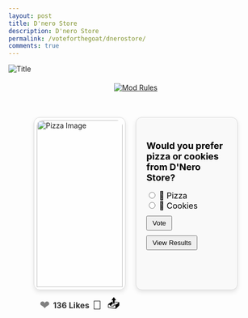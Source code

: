 ```yaml
---
layout: post
title: D'nero Store
description: D'nero Store
permalink: /voteforthegoat/dnerostore/
comments: true
---
```







<img src="{{ site.baseurl }}/images/dnerostore/Dnero_Store_Header.png" alt="Title">


<!-- Moderator Rules Image Link -->
<div style="display: flex; justify-content: center; margin: 20px 0;">
  <a href="{{ site.baseurl }}/dnerostore-mod/" target="_blank">
    <img src="{{ site.baseurl }}/images/dnerostore/mod_rules_button.png" alt="Mod Rules" style="cursor: pointer;">
  </a>
</div>


<div class="container">
  <div class="post-container">
    <div class="image-container">
      <img src="{{ site.baseurl }}/images/dnerostore/pizza.jpg" alt="Pizza Image">
    </div>
    <div class="action-bar">
      <button id="like-btn" onclick="toggleLike()">
        <span id="heart" class="heart-icon">&#10084;</span>
      </button>
      <span id="like-count" class="like-count">136 Likes</span>
      <button id="comment-btn">
        <span class="action-icon">💬</span> <!-- Comment icon -->
      </button>
      <button id="share-btn">
        <span class="action-icon">📤</span> <!-- Share icon -->
      </button>
    </div>
    <!-- Comment Section -->
    <div id="comment-section">
      <!-- Comment form -->
      <form id="comment-form" style="display:none;">
        <div class="form-group">
          <label for="username" style="color:#05092e;">Name:</label>
          <input type="text" id="username" name="username" required>
        </div>
        <div class="form-group">
          <label for="comment" style="color:#05092e;">Comment:</label>
          <textarea id="comment" name="comment" rows="3" required></textarea>
        </div>
        <button type="submit">Post Comment</button>
      </form>
      <!-- Display area for comments -->
      <div id="comments-display">
        <!-- Comments will appear here -->
      </div>
    </div>
  </div>




  <div class="poll-container">
    <h3>Would you prefer pizza or cookies from D'Nero Store?</h3>
    <div>
      <input type="radio" id="pizza" name="poll" value="pizza">
      <label for="pizza">🍕 Pizza</label><br>
      <input type="radio" id="cookies" name="poll" value="cookies">
      <label for="cookies">🍪 Cookies</label>
    </div>
    <button onclick="submitVote()">Vote</button>
    <button onclick="viewResults()">View Results</button>
    <!-- Results display -->
    <div id="results" style="display:none; margin-top: 15px;">
      <div id="pizza-bar" class="result-bar"></div>
      <div id="cookies-bar" class="result-bar"></div>
    </div>
  </div>
</div>




<script>
  // Initialize like count and liked status
  var likeCount = 136;
  var isLiked = false;




  // Toggle like count and heart color
  function toggleLike() {
    if (isLiked) {
      likeCount--;
      document.getElementById("heart").style.color = "grey";
    } else {
      likeCount++;
      document.getElementById("heart").style.color = "red";
    }
    isLiked = !isLiked;
    document.getElementById("like-count").innerHTML = likeCount + (likeCount === 1 ? " Like" : " Likes");
  }




  // Show and hide the comment form
  document.getElementById("comment-btn").addEventListener("click", () => {
    const form = document.getElementById("comment-form");
    form.style.display = form.style.display === "none" ? "block" : "none";
  });




  // Handle comment form submission
  document.getElementById("comment-form").addEventListener("submit", (event) => {
    event.preventDefault();




    const username = document.getElementById("username").value;
    const commentText = document.getElementById("comment").value;




    const comment = document.createElement("div");
    comment.classList.add("comment");




    const author = document.createElement("div");
    author.classList.add("comment-author");
    author.textContent = username;




    const text = document.createElement("div");
    text.classList.add("comment-text");
    text.textContent = commentText;




    comment.appendChild(author);
    comment.appendChild(text);




    const commentsDisplay = document.getElementById("comments-display");
    commentsDisplay.insertBefore(comment, commentsDisplay.firstChild);




    document.getElementById("username").value = "";
    document.getElementById("comment").value = "";
  });




  // Poll functions (same as before)
  var pizzaVotes = 0;
  var cookiesVotes = 0;




  function submitVote() {
    var pollChoice = document.querySelector('input[name="poll"]:checked');
    if (pollChoice) {
      if (pollChoice.value === "pizza") {
        pizzaVotes++;
      } else if (pollChoice.value === "cookies") {
        cookiesVotes++;
      }
      alert("Vote submitted!");
    } else {
      alert("Please select an option to vote.");
    }
  }




  function viewResults() {
    var totalVotes = pizzaVotes + cookiesVotes;
    if (totalVotes === 0) {
      alert("No votes submitted yet!");
      return;
    }




    var pizzaPercent = Math.round((pizzaVotes / totalVotes) * 100);
    var cookiesPercent = Math.round((cookiesVotes / totalVotes) * 100);




    document.getElementById("pizza-bar").style.width = pizzaPercent + "%";
    document.getElementById("pizza-bar").innerText = "Pizza: " + pizzaPercent + "%";
    document.getElementById("cookies-bar").style.width = cookiesPercent + "%";
    document.getElementById("cookies-bar").innerText = "Cookies: " + cookiesPercent + "%";




    document.getElementById("results").style.display = "block";
  }
</script>




<style>
  /* Main container for layout */
  .container {
    display: flex;
    justify-content: center;
    gap: 20px;
    margin: 50px;
  }




  /* Post container styles */
  .post-container {
    width: 320px;
    border: 1px solid #dbdbdb;
    border-radius: 12px;
    background-color: rgba(255, 255, 255, 0.8);
    box-shadow: 0 4px 8px rgba(0, 0, 0, 0.1);
    padding: 5px;
  }




  .image-container img {
    width: 100%;
    height: auto;
    border-top-left-radius: 12px;
    border-top-right-radius: 12px;
  }




  /* Action bar styling */
  .action-bar {
    display: flex;
    align-items: center;
    justify-content: space-around;
    padding: 10px 0;
  }




  .action-bar button {
    background-color: transparent;
    border: none;
    cursor: pointer;
    padding: 5px;
  }




  .heart-icon {
    font-size: 24px;
    color: grey;
    transition: color 0.3s ease;
  }




  .like-count {
    font-size: 16px;
    font-weight: bold;
    color: #333;
  }




  .action-icon {
    font-size: 24px;
  }




  /* Comment section styling */
  #comment-section {
    max-width: 300px;
    margin: 20px auto;
  }




  .comment {
    background-color: #05092e;
    padding: 10px;
    margin-top: 10px;
    border-radius: 5px;
  }




  .comment-author {
    font-weight: bold;
    font-size: 0.9em;
    color: #f1f1f1;
  }




  .comment-text {
    margin-top: 5px;
    font-size: 0.9em;
  }




  /* Align Name and Comment fields */
  #comment-form .form-group {
    display: flex;
    align-items: center;
    margin-bottom: 10px;
  }




  #comment-form label {
    flex-shrink: 0;
    width: 70px;
    text-align: right;
    margin-right: 10px;
  }




  #comment-form input[type="text"],
  #comment-form textarea {
    flex-grow: 1;
    max-width: 100%;
  }




  /* Poll container styles */
  .poll-container {
      width: 300px;
      padding: 20px;
      border: 1px solid #dbdbdb;
      border-radius: 12px;
      background-color: #f9f9f9;
      box-shadow: 0 4px 8px rgba(0, 0, 0, 0.1);
      height: 300px; /* Set a fixed height */
      overflow: hidden; /* Prevent overflow */
  }




  .poll-container h3 {
    font-size: 18px;
    margin-bottom: 15px;
    color: black;
  }




  .poll-container label {
    font-size: 16px;
    color: black;
  }




  .poll-container button {
    margin-top: 10px;
    margin-right: 10px;
    padding: 5px 10px;
    cursor: pointer;
  }




  .result-bar {
    background-color: #4caf50;
    color: black;
    text-align: center;
    padding: 8px 0;
    margin-top: 5px;
    border-radius: 5px;
    width: 100%;
    height: 30px;
    max-width: 300px;
    white-space: nowrap;
  }




  /* Moderator Rules button */
  .moderator-btn {
    position: absolute;
    top: 20px;
    right: 20px;
    padding: 10px 15px;
    background-color: black;
    color: white;
    border-radius: 5px;
    text-decoration: none;
    font-weight: bold;
  }




  .moderator-btn:hover {
    background-color: #444;
  }




</style>


